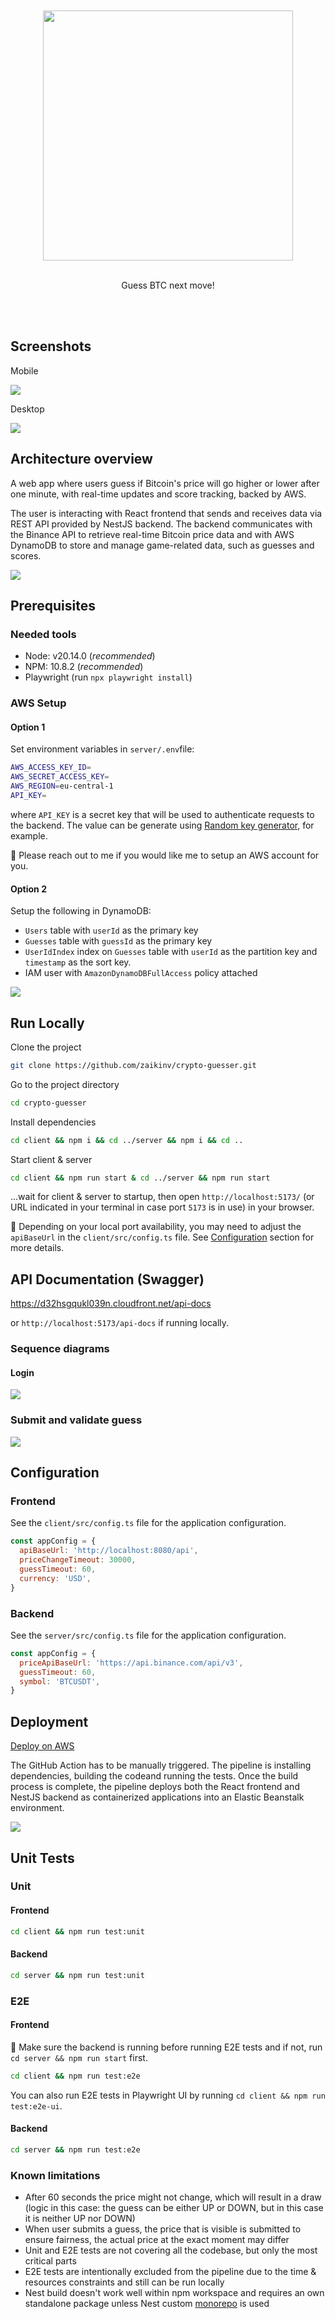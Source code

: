 <div align="center">
  <br/>
  <br/>
  <img src="./assets/logo.jpg" width="400"/>
  <br/>
  <br/>
  <p align="center">
    Guess BTC next move!
  </p>
  <br/>
  <br/>
</div>

## Screenshots

Mobile

![](./assets/screens.png)

Desktop

![](./assets/screens-mac.png)


## Architecture overview

A web app where users guess if Bitcoin's price will go higher or lower after one minute, with real-time updates and score tracking, backed by AWS.

The user is interacting with React frontend that sends and receives data via REST API provided by NestJS backend. The backend communicates with the Binance API to retrieve real-time Bitcoin price data and with AWS DynamoDB to store and manage game-related data, such as guesses and scores.

![](./assets/arch.png)

## Prerequisites

### Needed tools

- Node: v20.14.0 (_recommended_)
- NPM: 10.8.2 (_recommended_)
- Playwright (run `npx playwright install`)

### AWS Setup

#### Option 1

Set environment variables in `server/.env`file:

```bash    
AWS_ACCESS_KEY_ID=
AWS_SECRET_ACCESS_KEY=
AWS_REGION=eu-central-1
API_KEY=
```

where `API_KEY` is a secret key that will be used to authenticate requests to the backend. The value can be generate using [Random key generator](https://generate-random.org/api-key-generator), for example.

🚨 Please reach out to me if you would like me to setup an AWS account for you.

#### Option 2

Setup the following in DynamoDB:

- `Users` table with `userId` as the primary key
- `Guesses` table with `guessId` as the primary key
- `UserIdIndex` index on `Guesses` table with `userId` as the partition key and `timestamp` as the sort key.
- IAM user with `AmazonDynamoDBFullAccess` policy attached

![](./assets/aws.png)

## Run Locally

Clone the project

```bash
git clone https://github.com/zaikinv/crypto-guesser.git
```

Go to the project directory

```bash
cd crypto-guesser
```

Install dependencies

```bash
cd client && npm i && cd ../server && npm i && cd ..
```

Start client & server

```bash
cd client && npm run start & cd ../server && npm run start
```

...wait for client & server to startup, then open `http://localhost:5173/` (or URL indicated in your terminal in case port `5173` is in use) in your browser.

🚨 Depending on your local port availability, you may need to adjust the `apiBaseUrl` in the `client/src/config.ts` file. See [Configuration](#configuration) section for more details.

## API Documentation (Swagger)

https://d32hsgqukl039n.cloudfront.net/api-docs

or `http://localhost:5173/api-docs` if running locally.

### Sequence diagrams

#### Login

![](./assets/login.png)

### Submit and validate guess

![](./assets/submit.png)


## Configuration

### Frontend

See the `client/src/config.ts` file for the application configuration.

```javascript
const appConfig = {
  apiBaseUrl: 'http://localhost:8080/api',
  priceChangeTimeout: 30000,
  guessTimeout: 60,
  currency: 'USD',
}
```

### Backend

See the `server/src/config.ts` file for the application configuration.

```javascript
const appConfig = {
  priceApiBaseUrl: 'https://api.binance.com/api/v3',
  guessTimeout: 60,
  symbol: 'BTCUSDT',
}
```

## Deployment

[Deploy on AWS](https://github.com/zaikinv/crypto-guesser/actions/workflows/main.yml)

The GitHub Action has to be manually triggered. The pipeline is installing dependencies, building the codeand running the tests. Once the build process is complete, the pipeline deploys both the React frontend and NestJS backend as containerized applications into an Elastic Beanstalk environment.

![](./assets/deployment.png)

## Unit Tests

### Unit

#### Frontend

```bash
cd client && npm run test:unit
```

#### Backend

```bash
cd server && npm run test:unit
```

### E2E

#### Frontend

🚨 Make sure the backend is running before running E2E tests and if not, run `cd server && npm run start` first.

```bash
cd client && npm run test:e2e
```

You can also run E2E tests in Playwright UI by running `cd client && npm run test:e2e-ui`.

#### Backend

```bash
cd server && npm run test:e2e
```

### Known limitations

- After 60 seconds the price might not change, which will result in a draw (logic in this case: the guess can be either UP or DOWN, but in this case it is neither UP nor DOWN)
- When user submits a guess, the price that is visible is submitted to ensure fairness, the actual price at the exact moment may differ
- Unit and E2E tests are not covering all the codebase, but only the most critical parts
- E2E tests are intentionally excluded from the pipeline due to the time & resources constraints and still can be run locally
- Nest build doesn't work well within npm workspace and requires an own standalone package unless Nest custom [monorepo](https://docs.nestjs.com/cli/monorepo) is used
